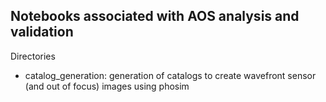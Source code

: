 ## Notebooks associated with AOS analysis and validation

Directories
- catalog_generation: generation of catalogs to create wavefront sensor (and out of focus) images using phosim
